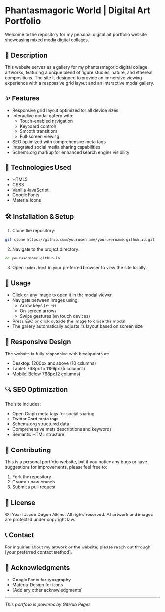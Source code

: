 # Phantasmagoric World | Digital Art Portfolio

Welcome to the repository for my personal digital art portfolio website showcasing mixed media digital collages.

## 🎨 Description

This website serves as a gallery for my phantasmagoric digital collage artworks, featuring a unique blend of figure studies, nature, and ethereal compositions. The site is designed to provide an immersive viewing experience with a responsive grid layout and an interactive modal gallery.

## ✨ Features

- Responsive grid layout optimized for all device sizes
- Interactive modal gallery with:
  - Touch-enabled navigation
  - Keyboard controls
  - Smooth transitions
  - Full-screen viewing
- SEO optimized with comprehensive meta tags
- Integrated social media sharing capabilities
- Schema.org markup for enhanced search engine visibility

## 🚀 Technologies Used

- HTML5
- CSS3
- Vanilla JavaScript
- Google Fonts
- Material Icons

## 🛠️ Installation & Setup

1. Clone the repository:
```bash
git clone https://github.com/yourusername/yourusername.github.io.git
```

2. Navigate to the project directory:
```bash
cd yourusername.github.io
```

3. Open `index.html` in your preferred browser to view the site locally.

## 🎯 Usage

- Click on any image to open it in the modal viewer
- Navigate between images using:
  - Arrow keys (← →)
  - On-screen arrows
  - Swipe gestures (on touch devices)
- Press ESC or click outside the image to close the modal
- The gallery automatically adjusts its layout based on screen size

## 📱 Responsive Design

The website is fully responsive with breakpoints at:
- Desktop: 1200px and above (10 columns)
- Tablet: 768px to 1199px (5 columns)
- Mobile: Below 768px (2 columns)

## 🔍 SEO Optimization

The site includes:
- Open Graph meta tags for social sharing
- Twitter Card meta tags
- Schema.org structured data
- Comprehensive meta descriptions and keywords
- Semantic HTML structure

## 🤝 Contributing

This is a personal portfolio website, but if you notice any bugs or have suggestions for improvements, please feel free to:
1. Fork the repository
2. Create a new branch
3. Submit a pull request

## 📄 License

© [Year] Jacob Degen Atkins. All rights reserved.
All artwork and images are protected under copyright law.

## 📞 Contact

For inquiries about my artwork or the website, please reach out through [your preferred contact method].

## 🙏 Acknowledgments

- Google Fonts for typography
- Material Design for icons
- [Add any other acknowledgments]

---
*This portfolio is powered by GitHub Pages*
